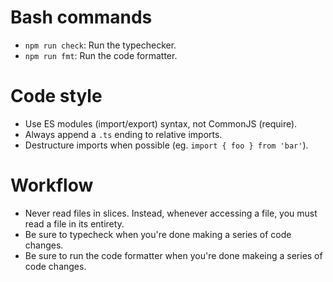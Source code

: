 # Bash commands
- `npm run check`: Run the typechecker.
- `npm run fmt`: Run the code formatter.

# Code style

- Use ES modules (import/export) syntax, not CommonJS (require).
- Always append a `.ts` ending to relative imports.
- Destructure imports when possible (eg. `import { foo } from 'bar'`).

# Workflow

- Never read files in slices. Instead, whenever accessing a file, you must read a file in its entirety.
- Be sure to typecheck when you're done making a series of code changes.
- Be sure to run the code formatter when you're done makeing a series of code changes.
